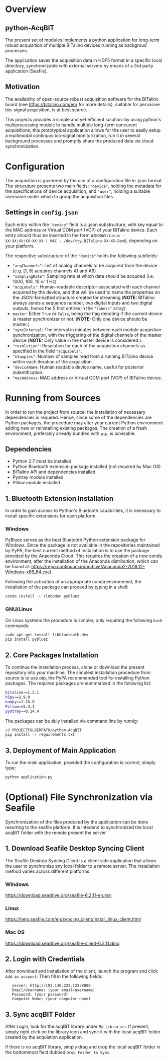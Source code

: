 # Overview

## python-AcqBIT
The present set of modules implements a python application for long-term robust acquisition of multiple BITalino devices running as backgroud processes.

The application saves the acquisition data in HDF5 format in a specific local directory, synchronizable with external servers by means of a 3rd party application (Seafile).  

## Motivation
The availabilty of open-source robust acquisition software for the BITalino board (see https://bitalino.com/en/ for more details), suitable for pervasive bio-signal acquisition, is at best scarce. 

This projects provides a simple and yet efficient solution: by using python's multiprocessing module to handle multiple long-term concurent acquisitions, this prototypical application allows for the user to easily setup a multimodal continuos bio-signal monitorization, run it in several background processes and promptly share the produced data via cloud synchronization.      

# Configuration
The acquisition is governed by the use of a configuration file in .json format. The strucuture presents two main fields: `"device"`, holding the metadata for the specifications of device acquisition, and `"user"`, holding a suitable username under which to group the acquisition files. 
 
## Settings in `config.json`
Each entry within the `"device"` field is a .json substructure, with key equal to the MAC address or Virtual COM port (VCP) of your BITalino device. Each entry should thus be inserted in the form `WINDOWS/Linux - XX:XX:XX:XX:XX:XX | MAC - /dev/tty.BITalino-XX-XX-DevB`, depending on your platform.

The respective substructure of the `"device"` holds the following subfields:
- `"acqChannels"`: List of analog channels to be acquired from the device (e.g. [1, 6] acquires channels A1 and A6)
- `"samplingRate"`: Sampling rate at which data should be acquired (i.e. 1000, 100, 10 or 1 Hz)
- `"acqLabels"`: Human-readable descriptor associated with each channel acquired by the device, and that will be used to name the properties on the JSON-formatted structure created for streaming (**NOTE:** BITalino always sends a sequence number, two digital inputs and two digital outputs, hence the 5 first entries in the `"labels"` array)
- `master`: Either `True` or `False`, being the flag denoting if the current device is master synchronizer or not.  (**NOTE:** Only one device should be master.)
- `"syncInterval`: The interval in minutes between each module acquistion synchronization, with the triggering of the digital channels of the master device (**NOTE:** Only value in the master device is considered.).
- `"resolution"`: Resolution for each of the acquisition channels as specified in the field `"acqLabels"`.
- `"nSamples"`: Number of samples read from a running BITalino device within each iteration of the acquisition.
- `"deviceName`: Human readable device name, useful for posterior indentification.
- `"macAddress`: MAC address or Virtual COM port (VCP) of BITalino device.

# Running from Sources
In order to run the project from source, the installation of necessary dependencies is required. Hence, since some of the dependencies are Python packages, the procedure may alter your current Python environment adding new or reinstalling existing packages. The creation of a fresh environment, preferably already bundled with `pip`, is advisable. 

##  Dependencies 
- Python 2.7 must be installed
- Python Bluetooth extension package installed (not required by Mac OS)
- BITalino API and dependencies installed
- Pystray module installed
- Pillow module installed

## 1. Bluetooth Extension Installation
In order to gain access to Python's Bluetooth capabilities, it is necessary to install specific extensions for each platform.

### Windows
PyBluez serves as the best Bluetooth Python extension package for Windows. Since the package is not available in the repositories maintained by PyPA, the best current method of installation is to use the package provided by the Anaconda Cloud. This requires the creation of a new conda environment, after the installation of the Anaconda distribution, which can be found at: https://repo.continuum.io/archive/Anaconda2-2018.12-Windows-x86_64.exe).
 
Following the activation of an appropriate conda environment, the installation of the package can proceed by typing in a shell:
 ```bash
conda install -c slobodan pybluez
```

### GNU/Linux
On Linux systems the procedure is simpler, only requiring the following `bash` commands:
 ```bash
sudo apt-get install libbluetooth-dev
pip install pybluez
```

## 2. Core Packages Installation
To continue the installation process, clone or download the present repository into your machine. The simplest installation procedure from source is to use pip, the PyPA recommended tool for installing Python packages.
The required packages are summarized in the following list:
```bash
bitalino==1.2.1
h5py==2.9.0
numpy==1.16.0
Pillow==5.4.1
pystray==0.14.4
```

The packages can be duly installed via command line by runnig:
```bash
cd PROJECTFOLDERPATH/python-AcqBIT
pip install -r requirements.txt
```

## 3. Deployment of Main Application
To run the main application, provided the configuration is correct, simply type:
```bash
python application.py
```

# (Optional) File Synchronization via Seafile
Synchronization of the files produced by the application can be done resorting to the seafile platform. 
It is intedend to synchronized the local acqBIT folder with the remote present the server 

## 1. Download Seafile Desktop Syncing Client
The Seafile Desktop Syncing Client is a client side application that allows the user to synchronize any local folder to a remote server. 
The installation method varies across different platforms. 

### Windows
https://download.seadrive.org/seafile-6.2.11-en.msi

### Linux
https://help.seafile.com/en/syncing_client/install_linux_client.html

### Mac OS
https://download.seadrive.org/seafile-client-6.2.11.dmg


## 2. Login with Credentials
After download and installation of the client, launch the program and click `Add an account`. Then fill in the following fields:

```
   server: http://193.136.222.123:8000
   Email/Username: (your email/username)
   Password: (your password)
   Computer Name: (your computer name)
``` 
   
## 3. Sync acqBIT Folder
After Login, look for the acqBIT library under `My Libraries`. If present, simply right click on the library icon and sync it with the local acqBIT folder created by the acquistion application.

If there is no acqBIT library, simply drag and drop the local acqBIT folder in the bottommost field dubbed `Drop Folder to Sync`.



